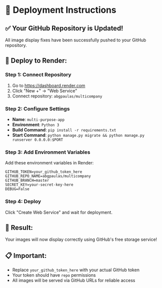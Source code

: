 # 🚀 Deployment Instructions

## ✅ **Your GitHub Repository is Updated!**

All image display fixes have been successfully pushed to your GitHub repository.

## 🚀 **Deploy to Render:**

### **Step 1: Connect Repository**
1. Go to https://dashboard.render.com
2. Click "New +" → "Web Service"
3. Connect repository: `abgpaulas/multicompany`

### **Step 2: Configure Settings**
- **Name**: `multi-purpose-app`
- **Environment**: `Python 3`
- **Build Command**: `pip install -r requirements.txt`
- **Start Command**: `python manage.py migrate && python manage.py runserver 0.0.0.0:$PORT`

### **Step 3: Add Environment Variables**
Add these environment variables in Render:

```
GITHUB_TOKEN=your_github_token_here
GITHUB_REPO_NAME=abgpaulas/multicompany
GITHUB_BRANCH=master
SECRET_KEY=your-secret-key-here
DEBUG=False
```

### **Step 4: Deploy**
Click "Create Web Service" and wait for deployment.

## 🎉 **Result:**
Your images will now display correctly using GitHub's free storage service!

## 📋 **Important:**
- Replace `your_github_token_here` with your actual GitHub token
- Your token should have `repo` permissions
- All images will be served via GitHub URLs for reliable access
